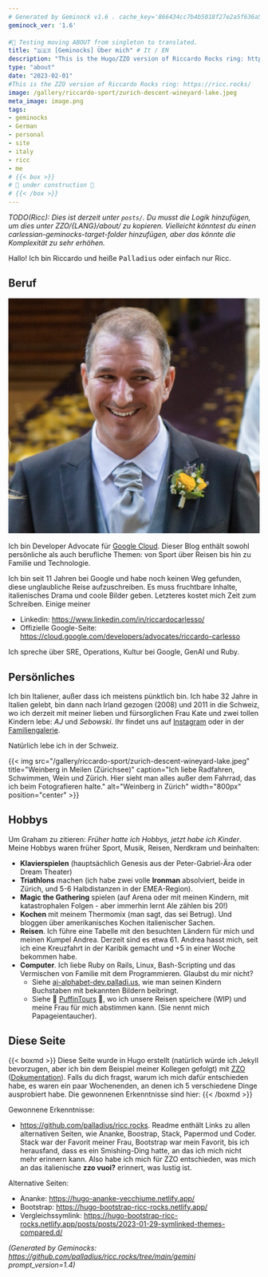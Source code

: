 ```yaml
---
# Generated by Geminock v1.6 . cache_key='866434cc7b4b5018f27e2a5f636a581bc4bef8fd07067eb7ffb93cf74b0e9853-de.yaml'
geminock_ver: '1.6'

#🚧 Testing moving ABOUT from singleton to translated.
title: "🇩🇪♊ [Geminocks] Über mich" # It / EN
description: "This is the Hugo/ZZO version of Riccardo Rocks ring: https://ricc.rocks/"
type: "about"
date: "2023-02-01"
#This is the ZZO version of Riccardo Rocks ring: https://ricc.rocks/
image: /gallery/riccardo-sport/zurich-descent-wineyard-lake.jpeg
meta_image: image.png
tags:
- geminocks
- German
- personal
- site
- italy
- ricc
- me
# {{< box >}}
# 🚧 under construction 🚧
# {{< /box >}}
---
```


*TODO(Ricc): Dies ist derzeit unter `posts/`. Du musst die Logik hinzufügen, um dies unter ZZO/{LANG}/about/ zu kopieren. Vielleicht könntest du einen carlessian-geminocks-target-folder hinzufügen, aber das könnte die Komplexität zu sehr erhöhen.*

Hallo! Ich bin Riccardo und heiße <tt>Palladius</tt> oder einfach nur Ricc.

## Beruf

![Riccardo unnatürlich gutaussehend auf seiner Hochzeit](image.png)

Ich bin Developer Advocate für [Google Cloud](http://cloud.google.com/). Dieser Blog enthält sowohl persönliche als auch berufliche Themen: von Sport über Reisen bis hin zu Familie und Technologie.

Ich bin seit 11 Jahren bei Google und habe noch keinen Weg gefunden, diese unglaubliche Reise aufzuschreiben. Es muss fruchtbare Inhalte, italienisches Drama und coole Bilder geben. Letzteres kostet mich Zeit zum Schreiben. Einige meiner

* Linkedin: <https://www.linkedin.com/in/riccardocarlesso/>
* Offizielle Google-Seite: <https://cloud.google.com/developers/advocates/riccardo-carlesso>

Ich spreche über SRE, Operations, Kultur bei Google, GenAI und Ruby.

## Persönliches

Ich bin Italiener, außer dass ich meistens pünktlich bin. Ich habe 32 Jahre in Italien gelebt, bin dann nach Irland gezogen (2008) und 2011 in die Schweiz, wo ich derzeit mit meiner lieben und fürsorglichen Frau Kate und zwei tollen Kindern lebe: *AJ* und *Sebowski*. Ihr findet uns auf [Instagram](https://www.instagram.com/palladius/) oder in der [Familiengalerie](/en/gallery/riccardo-family/).

Natürlich lebe ich in der Schweiz.

{{< img src="/gallery/riccardo-sport/zurich-descent-wineyard-lake.jpeg" title="Weinberg in Meilen (Zürichsee)" caption="Ich liebe Radfahren, Schwimmen, Wein und Zürich. Hier sieht man alles außer dem Fahrrad, das ich beim Fotografieren halte." alt="Weinberg in Zürich" width="800px" position="center" >}}

## Hobbys

Um Graham zu zitieren: *Früher hatte ich Hobbys, jetzt habe ich Kinder*. Meine Hobbys waren früher Sport, Musik, Reisen, Nerdkram und beinhalten:

* **Klavierspielen** (hauptsächlich Genesis aus der Peter-Gabriel-Ära oder Dream Theater)
* **Triathlons** machen (ich habe zwei volle **Ironman** absolviert, beide in Zürich, und 5-6 Halbdistanzen in der EMEA-Region).
* **Magic the Gathering** spielen (auf Arena oder mit meinen Kindern, mit katastrophalen Folgen - aber immerhin lernt Ale zählen bis 20!)
* **Kochen** mit meinem Thermomix (man sagt, das sei Betrug). Und bloggen über amerikanisches Kochen italienischer Sachen.
* **Reisen**. Ich führe eine Tabelle mit den besuchten Ländern für mich und meinen Kumpel Andrea. Derzeit sind es etwa 61. Andrea hasst mich, seit ich eine Kreuzfahrt in der Karibik gemacht und +5 in einer Woche bekommen habe.
* **Computer**. Ich liebe Ruby on Rails, Linux, Bash-Scripting und das Vermischen von Familie mit dem Programmieren. Glaubst du mir nicht?
  * Siehe [aj-alphabet-dev.palladi.us](http://aj-alphabet-dev.palladi.us/alfabeto?alphabet=it&cells_per_row=6&locale=en&predilige=portrait), wie man seinen Kindern Buchstaben mit bekannten Bildern beibringt.
  * Siehe 🚧 [PuffinTours](https://puffintours-prod-rjjr63dzrq-ew.a.run.app/) 🚧, wo ich unsere Reisen speichere (WIP) und meine Frau für mich abstimmen kann. (Sie nennt mich Papageientaucher).

## Diese Seite


{{< boxmd >}}
Diese Seite wurde in Hugo erstellt (natürlich würde ich Jekyll bevorzugen, aber ich bin dem Beispiel meiner Kollegen gefolgt) mit [ZZO](https://github.com/zzossig/hugo-theme-zzo) ([Dokumentation](https://zzo-docs.vercel.app/zzo)). Falls du dich fragst, warum ich mich dafür entschieden habe, es waren ein paar Wochenenden, an denen ich 5 verschiedene Dinge ausprobiert habe. Die gewonnenen Erkenntnisse sind hier:
{{< /boxmd >}}

Gewonnene Erkenntnisse:

* <https://github.com/palladius/ricc.rocks>. Readme enthält Links zu allen alternativen Seiten, wie Ananke,
  Boostrap, Stack, Papermod und Coder. Stack war der Favorit meiner Frau, Bootstrap war mein Favorit, bis ich herausfand, dass es ein Smishing-Ding hatte, an das ich mich nicht mehr erinnern kann. Also habe ich mich für ZZO entschieden, was mich an das italienische **zzo vuoi?** erinnert, was lustig ist.

Alternative Seiten:

* Ananke: <https://hugo-ananke-vecchiume.netlify.app/>
* Bootstrap: <https://hugo-bootstrap-ricc-rocks.netlify.app/>
* Vergleichssymlink: <https://hugo-bootstrap-ricc-rocks.netlify.app/posts/posts/2023-01-29-symlinked-themes-compared.d/>



*(Generated by Geminocks: https://github.com/palladius/ricc.rocks/tree/main/gemini prompt_version=1.4)*